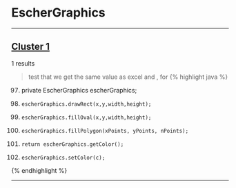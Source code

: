 # EscherGraphics

***

## [Cluster 1](./1)
1 results
> test that we get the same value as excel and , for 
{% highlight java %}
97. private EscherGraphics escherGraphics;
293.     escherGraphics.drawRect(x,y,width,height);
350.     escherGraphics.fillOval(x,y,width,height);
374.     escherGraphics.fillPolygon(xPoints, yPoints, nPoints);
415.     return escherGraphics.getColor();
509.     escherGraphics.setColor(c);
{% endhighlight %}

***

